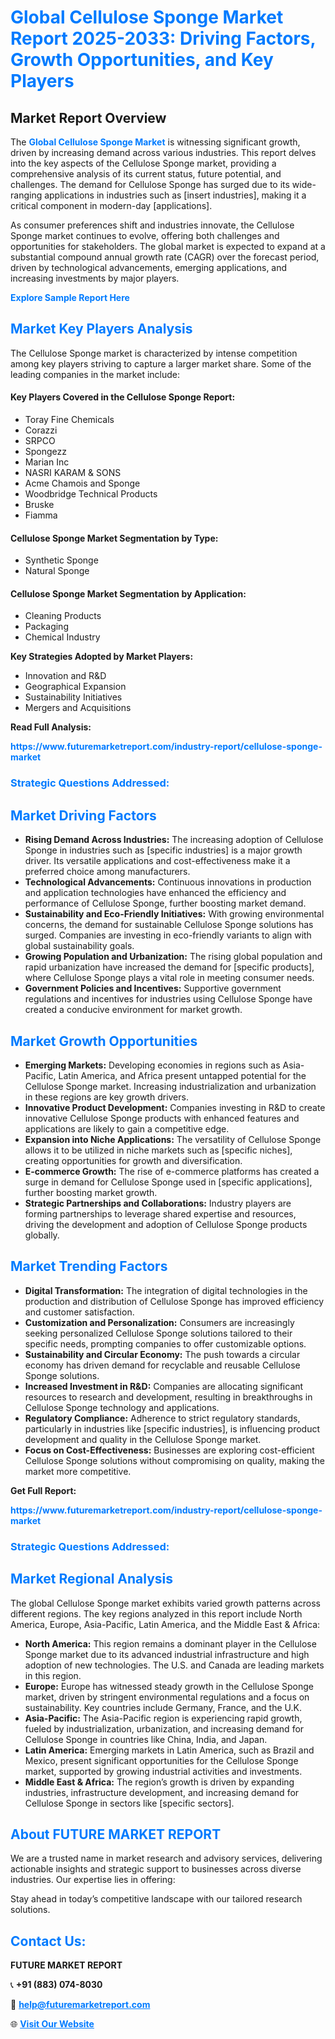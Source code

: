 <h1 style="color: #007BFF;">Global Cellulose Sponge Market Report 2025-2033: Driving Factors, Growth Opportunities, and Key Players</h1>

<section id="overview">
<h2>Market Report Overview</h2>
<p>The <a href="https://www.futuremarketreport.com/industry-report/cellulose-sponge-market" style="color: #007BFF; text-decoration: none;"><strong>Global Cellulose Sponge Market</strong></a> is witnessing significant growth, driven by increasing demand across various industries. This report delves into the key aspects of the Cellulose Sponge market, providing a comprehensive analysis of its current status, future potential, and challenges. The demand for Cellulose Sponge has surged due to its wide-ranging applications in industries such as [insert industries], making it a critical component in modern-day [applications].</p>
<p>As consumer preferences shift and industries innovate, the Cellulose Sponge market continues to evolve, offering both challenges and opportunities for stakeholders. The global market is expected to expand at a substantial compound annual growth rate (CAGR) over the forecast period, driven by technological advancements, emerging applications, and increasing investments by major players.</p>
</section>

<section id="overview">
<p><a href="https://www.futuremarketreport.com/request-sample/reportId=60292" style="color: #007BFF; text-decoration: none;"><strong>Explore Sample Report Here</strong></a></p>
</section>

<section id="key-players">
<h2 style="color: #007BFF;">Market Key Players Analysis</h2>
<p>The Cellulose Sponge market is characterized by intense competition among key players striving to capture a larger market share. Some of the leading companies in the market include:</p>
<h4>Key Players Covered in the Cellulose Sponge Report:</h4>
<ul><li>Toray Fine Chemicals</li><li>Corazzi</li><li>SRPCO</li><li>Spongezz</li><li>Marian Inc</li><li>NASRI KARAM &amp; SONS</li><li>Acme Chamois and Sponge</li><li>Woodbridge Technical Products</li><li>Bruske</li><li>Fiamma</li></ul>
<h4>Cellulose Sponge Market Segmentation by Type:</h4>
<ul><li>Synthetic Sponge</li><li>Natural Sponge</li></ul>

<h4>Cellulose Sponge Market Segmentation by Application:</h4>
<ul><li>Cleaning Products</li><li>Packaging</li><li>Chemical Industry</li></ul>
<p><strong>Key Strategies Adopted by Market Players:</strong></p>
<ul>
<li>Innovation and R&D</li>
<li>Geographical Expansion</li>
<li>Sustainability Initiatives</li>
<li>Mergers and Acquisitions</li>
</ul>
</section>

<section>
<p><strong>Read Full Analysis: </strong></p><a href="https://www.futuremarketreport.com/industry-report/cellulose-sponge-market" style="color: #007BFF; text-decoration: none;"><strong>https://www.futuremarketreport.com/industry-report/cellulose-sponge-market</strong></a>
<h3 style="color: #007BFF;">Strategic Questions Addressed:</h3>
</section>

<section id="driving-factors">
<h2 style="color: #007BFF;">Market Driving Factors</h2>
<ul>
<li><strong>Rising Demand Across Industries:</strong> The increasing adoption of Cellulose Sponge in industries such as [specific industries] is a major growth driver. Its versatile applications and cost-effectiveness make it a preferred choice among manufacturers.</li>
<li><strong>Technological Advancements:</strong> Continuous innovations in production and application technologies have enhanced the efficiency and performance of Cellulose Sponge, further boosting market demand.</li>
<li><strong>Sustainability and Eco-Friendly Initiatives:</strong> With growing environmental concerns, the demand for sustainable Cellulose Sponge solutions has surged. Companies are investing in eco-friendly variants to align with global sustainability goals.</li>
<li><strong>Growing Population and Urbanization:</strong> The rising global population and rapid urbanization have increased the demand for [specific products], where Cellulose Sponge plays a vital role in meeting consumer needs.</li>
<li><strong>Government Policies and Incentives:</strong> Supportive government regulations and incentives for industries using Cellulose Sponge have created a conducive environment for market growth.</li>
</ul>
</section>

<section id="growth-opportunities">
<h2 style="color: #007BFF;">Market Growth Opportunities</h2>
<ul>
<li><strong>Emerging Markets:</strong> Developing economies in regions such as Asia-Pacific, Latin America, and Africa present untapped potential for the Cellulose Sponge market. Increasing industrialization and urbanization in these regions are key growth drivers.</li>
<li><strong>Innovative Product Development:</strong> Companies investing in R&D to create innovative Cellulose Sponge products with enhanced features and applications are likely to gain a competitive edge.</li>
<li><strong>Expansion into Niche Applications:</strong> The versatility of Cellulose Sponge allows it to be utilized in niche markets such as [specific niches], creating opportunities for growth and diversification.</li>
<li><strong>E-commerce Growth:</strong> The rise of e-commerce platforms has created a surge in demand for Cellulose Sponge used in [specific applications], further boosting market growth.</li>
<li><strong>Strategic Partnerships and Collaborations:</strong> Industry players are forming partnerships to leverage shared expertise and resources, driving the development and adoption of Cellulose Sponge products globally.</li>
</ul>
</section>

<section id="trending-factors">
<h2 style="color: #007BFF;">Market Trending Factors</h2>
<ul>
<li><strong>Digital Transformation:</strong> The integration of digital technologies in the production and distribution of Cellulose Sponge has improved efficiency and customer satisfaction.</li>
<li><strong>Customization and Personalization:</strong> Consumers are increasingly seeking personalized Cellulose Sponge solutions tailored to their specific needs, prompting companies to offer customizable options.</li>
<li><strong>Sustainability and Circular Economy:</strong> The push towards a circular economy has driven demand for recyclable and reusable Cellulose Sponge solutions.</li>
<li><strong>Increased Investment in R&D:</strong> Companies are allocating significant resources to research and development, resulting in breakthroughs in Cellulose Sponge technology and applications.</li>
<li><strong>Regulatory Compliance:</strong> Adherence to strict regulatory standards, particularly in industries like [specific industries], is influencing product development and quality in the Cellulose Sponge market.</li>
<li><strong>Focus on Cost-Effectiveness:</strong> Businesses are exploring cost-efficient Cellulose Sponge solutions without compromising on quality, making the market more competitive.</li>
</ul>
</section>

<section>
<p><strong>Get Full Report: </strong></p><a href="https://www.futuremarketreport.com/industry-report/cellulose-sponge-market" style="color: #007BFF; text-decoration: none;"><strong>https://www.futuremarketreport.com/industry-report/cellulose-sponge-market</strong></a>
<h3 style="color: #007BFF;">Strategic Questions Addressed:</h3>
</section>


<section id="regional-analysis">
<h2 style="color: #007BFF;">Market Regional Analysis</h2>
<p>The global Cellulose Sponge market exhibits varied growth patterns across different regions. The key regions analyzed in this report include North America, Europe, Asia-Pacific, Latin America, and the Middle East & Africa:</p>
<ul>
<li><strong>North America:</strong> This region remains a dominant player in the Cellulose Sponge market due to its advanced industrial infrastructure and high adoption of new technologies. The U.S. and Canada are leading markets in this region.</li>
<li><strong>Europe:</strong> Europe has witnessed steady growth in the Cellulose Sponge market, driven by stringent environmental regulations and a focus on sustainability. Key countries include Germany, France, and the U.K.</li>
<li><strong>Asia-Pacific:</strong> The Asia-Pacific region is experiencing rapid growth, fueled by industrialization, urbanization, and increasing demand for Cellulose Sponge in countries like China, India, and Japan.</li>
<li><strong>Latin America:</strong> Emerging markets in Latin America, such as Brazil and Mexico, present significant opportunities for the Cellulose Sponge market, supported by growing industrial activities and investments.</li>
<li><strong>Middle East & Africa:</strong> The region’s growth is driven by expanding industries, infrastructure development, and increasing demand for Cellulose Sponge in sectors like [specific sectors].</li>
</ul>
</section>

<footer>
<h2 style="color: #007BFF;">About FUTURE MARKET REPORT</h2>
<p>We are a trusted name in market research and advisory services, delivering actionable insights and strategic support to businesses across diverse industries. Our expertise lies in offering:</p>

<p>Stay ahead in today’s competitive landscape with our tailored research solutions.</p>

<h2 style="color: #007BFF;">Contact Us:</h2>
<p><strong>FUTURE MARKET REPORT</strong></p>
<p>📞 <strong>+91 (883) 074-8030</strong></p>
<p>📧 <strong><a href="mailto:help@futuremarketreport.com" style="color: #007BFF;">help@futuremarketreport.com</a></strong></p>
<p>🌐 <strong><a href="https://www.futuremarketreport.com/" style="color: #007BFF;">Visit Our Website</a></strong></p>
</footer>